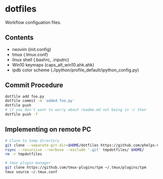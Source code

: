 # dotfiles
Workflow configuation files.

## Contents
* neovim (init.config)
* tmux (.tmux.conf)
* linux shell (.bashrc, .inputrc)
* Win10 keymaps (caps_alt_win10.ahk.ahk)
* ipdb color scheme (./ipython/profile_default/ipython_config.py)

## Commit Procedure

```bash
dotfile add foo.py
dotfile commit -m 'added foo.py'
dotfile push
# if you don't want to worry about readme.md not being in ~/ then 
dotfile push -f
```

## Implementing on remote PC

```bash
# Clone to temp directory
git clone --separate-git-dir=$HOME/dotfiles https://github.com/phelps-matthew/dotfiles.git tmpdotfiles
rsync --recursive --verbose --exclude '.git' tmpdotfiles/ $HOME/
rm -r tmpdotfiles

# tmux plugin manager
git clone https://github.com/tmux-plugins/tpm ~/.tmux/plugins/tpm
tmux source ~/.tmux.conf
```
